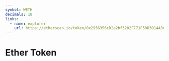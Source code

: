 ```yaml
---
symbol: WETH
decimals: 18
links:
  - name: explorer
    url: https://etherscan.io/token/0x2956356cD2a2bf3202F771F50D3D14A367b48070
---
```


# Ether Token

